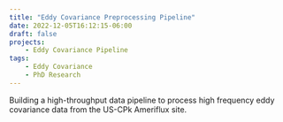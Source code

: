 ```yaml
---
title: "Eddy Covariance Preprocessing Pipeline"
date: 2022-12-05T16:12:15-06:00
draft: false
projects:
    - Eddy Covariance Pipeline
tags:
    - Eddy Covariance
    - PhD Research
---
```


Building a high-throughput data pipeline to process high frequency eddy covariance data from the US-CPk Ameriflux site.